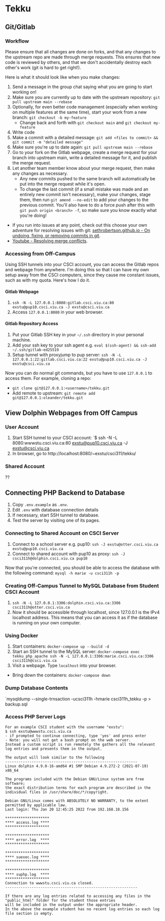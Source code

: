 
# Tekku

## Git/Gitlab
### Workflow
Please ensure that all changes are done on forks, and that any changes to the upstream repo are made through merge requests. This ensures that new code is reviewed by others, and that we don't accidentally destroy each other's work (git is hard to get right!).

Here is what it should look like when you make changes:
1. Send a message in the group chat saying what you are going to start working on!
2. Make sure you are currently up to date with the upstream repository: `git pull upstream main --rebase`
3. Optionally, for even better code management (especially when working on multiple features at the same time), start your work from a new branch: `git checkout -b my-feature`
    - Change back and forth with `git checkout main` and `git checkout my-feature`
4. Write code
5. Make a commit with a detailed message: `git add <files to commit> && git commit -m "detailed message"`
6. Make sure you're up to date again: `git pull upstream main --rebase`
7. Go to your fork on the Gitlab webpage, create a merge request for your branch into upstream main, write a detailed message for it, and publish the merge request.
8. Let another team member know about your merge request, then make any changes as necessary.
    - Any new commits pushed to the same branch will automatically be put into the merge request while it's open.
    - To change the last commit (if a small mistake was made and an entirely new commit isn't necessary), make your changes, stage them, then run `git amend --no-edit` to add your changes to the previous commit. You'll also have to do a force push after this with `git push origin <branch> -f`, so make sure you know exactly what you're doing!

- If you run into issues at any point, check out this choose your own adventure for resolving issues with git: [sethrobertson.github.io - On undoing, fixing, or removing commits in git](https://sethrobertson.github.io/GitFixUm/fixup.html).
- [Youtube - Resolving merge conflicts](https://www.youtube.com/watch?v=QmKdodJU-js).

### Accessing from Off-Campus
Using SSH tunnels into your CSCI account, you can access the Gitlab repos and webpage from anywhere. I'm doing this so that I can have my own setup away from the CSCI computers, since they cause me constant issues, such as with my quota. Here's how I do it.

#### Gitlab Webpage
1. `ssh -N -L 127.0.0.1:8080:gitlab.csci.viu.ca:80 exstu@pup10.csci.viu.ca -J exstu@csci.viu.ca`
2. Access `127.0.0.1:8080` in your web browser.

#### Gitlab Repository Access
1. Put your Gitlab SSH key in your `~/.ssh` directory in your personal machine.
2. Add your ssh key to your ssh agent e.g. `eval $(ssh-agent) && ssh-add ~/.ssh/gitlab-ed25519`
3. Setup tunnel with proxyjump to pup server: `ssh -N -L 127.0.0.1:22:gitlab.csci.viu.ca:22 exstu@pup10.csci.viu.ca -J exstu@csci.viu.ca`

Now you can do normal git commands, but you have to use `127.0.0.1` to access them. For example, cloning a repo:
-  `git clone git@127.0.0.1:<username>/tekku.git`
- Add remote to upstream: `git remote add git@127.0.0.1:oleander/tekku.git`

## View Dolphin Webpages from Off Campus
### User Account
1. Start SSH tunnel to your CSCI account: `$ ssh -N -L 8080:wwwstu.csci.viu.ca:80 exstu@pup10.csci.viu.ca -J exstu@csci.viu.ca
2. In browser, go to http://localhost:8080/~exstu/csci311/tekku/
### Shared Account
??

## Connecting PHP Backend to Database
1. Copy `.env.example` as `.env`.
2. Edit `.env` with database connection details
3. If necessary, start SSH tunnel to database.
4. Test the server by visiting one of its pages.

### Connecting to Shared Account on CSCI Server
1. Connect to a school server e.g. pup10: `ssh -J exstu@otter.csci.viu.ca exstu@pup10.csci.viu.ca`
2. Connect to shared account with pup10 as proxy: `ssh -J csci311h@dolphin.csci.viu.ca pup10`

Now that you're connected, you should be able to access the database with the following command:
`mysql -h marie -u csci311h -p`

### Creating Off-Campus Tunnel to MySQL Database from Student CSCI Account
1. `ssh -N -L 127.0.0.1:3306:dolphin.csci.viu.ca:3306 csci311h@otter.csci.viu.ca`
2. Now it should be accessible through localhost, since 127.0.0.1 is the IPv4 localhost address. This means that you can access it as if the database is running on your own computer.

### Using Docker
1. Start containers: `docker-compose up --build -d`
2. Start an SSH tunnel to the MySQL server: `docker-compose exec tekku_php_apache ssh -N -L 127.0.0.1:3306:marie.csci.viu.ca:3306 csci311h@csci.viu.ca`
3. Visit a webpage. Type `localhost` into your browser.

- Bring down the containers: `docker-compose down`

### Dump Database Contents
`mysqldump --single-trnsaction -ucsci311h -hmarie csci311h_tekku -p > backup.sql

### Access PHP Server Logs
```
For an example CSCI student with the username "exstu":
$ ssh exstu@wwwstu.csci.viu.ca
- if prompted to continue connecting, type 'yes' and press enter
- Note: you will not get a bash prompt on the web server. 
Instead a custom script is run remotely the gathers all the relevant log entries and presents them in the output.
 
The output will look similar to the following
------------------------------------------------------------
Linux dolphin 4.9.0-16-amd64 #1 SMP Debian 4.9.272-2 (2021-07-19) x86_64
 
The programs included with the Debian GNU/Linux system are free software;
the exact distribution terms for each program are described in the
individual files in /usr/share/doc/*/copyright.
 
Debian GNU/Linux comes with ABSOLUTELY NO WARRANTY, to the extent
permitted by applicable law.
Last login: Thu Jan 20 12:45:25 2022 from 192.168.18.156
 
********************
**** access.log ****
********************
 
********************
**** error.log  ****
********************
 
********************
**** suexec.log ****
********************
 
********************
**** suphp.log  ****
********************
Connection to wwwstu.csci.viu.ca closed.
------------------------------------------------------------
 
If there are any log entries related to accessing any files in the "public_html" folder for the student those entries
will be included in the output under the appropriate header. 
In the above the example student has no recent log entries so each log file section is empty.
```


